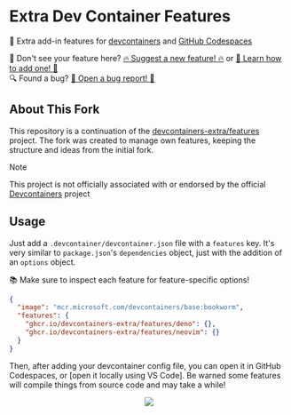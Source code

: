 # Extra Dev Container Features

🐳 Extra add-in features for
[devcontainers](https://code.visualstudio.com/docs/devcontainers/containers) and
[GitHub Codespaces](https://github.com/features/codespaces)

👀 Don't see your feature here? [🔥 Suggest a new feature! 🔥](https://github.com/kvokka/features/issues/new?template=suggest-feature.yaml) or [📄 Learn how to add one! 📄](CONTRIBUTING.md) \
🔍 Found a bug? [🐞 Open a bug report! 🐞](https://github.com/kvokka/features/issues/new?template=feature-bug-report.yaml)

## About This Fork

This repository is a continuation of the [devcontainers-extra/features](https://github.com/devcontainers-extra/features) project. The fork was created to manage own
features, keeping the structure and ideas from the initial fork.

> [!NOTE]
> This project is not officially associated with or endorsed by the official [Devcontainers](https://containers.dev/) project

## Usage

Just add a `.devcontainer/devcontainer.json` file with a `features` key. It's
very similar to `package.json`'s `dependencies` object, just with the addition
of an `options` object.

📚 Make sure to inspect each feature for feature-specific options!

```json
{
  "image": "mcr.microsoft.com/devcontainers/base:bookworm",
  "features": {
    "ghcr.io/devcontainers-extra/features/deno": {},
    "ghcr.io/devcontainers-extra/features/neovim": {}
  }
}
```

Then, after adding your devcontainer config file, you can open it in GitHub
Codespaces, or \[open it locally using VS Code\]. Be warned some features will
compile things from source code and may take a while!

<div align="center">

![](https://i.imgur.com/JMdowst.png)

</div>
